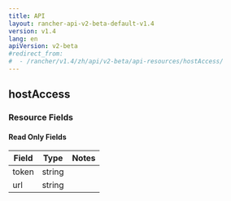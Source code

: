 ```yaml
---
title: API
layout: rancher-api-v2-beta-default-v1.4
version: v1.4
lang: en
apiVersion: v2-beta
#redirect_from:
#  - /rancher/v1.4/zh/api/v2-beta/api-resources/hostAccess/
---
```


## hostAccess



### Resource Fields


#### Read Only Fields

Field | Type   | Notes
---|---|---
token | string  | 
url | string  | 


<br>
